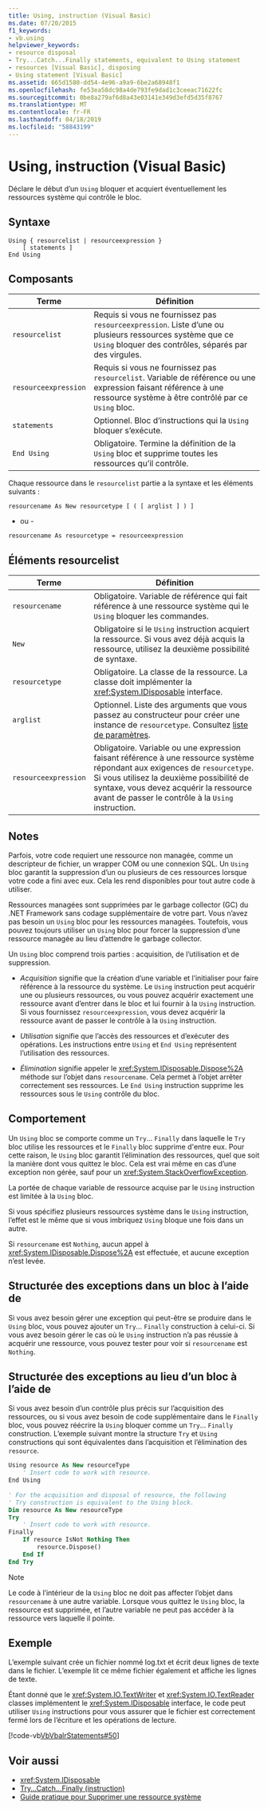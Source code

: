 ```yaml
---
title: Using, instruction (Visual Basic)
ms.date: 07/20/2015
f1_keywords:
- vb.using
helpviewer_keywords:
- resource disposal
- Try...Catch...Finally statements, equivalent to Using statement
- resources [Visual Basic], disposing
- Using statement [Visual Basic]
ms.assetid: 665d1580-dd54-4e96-a9a9-6be2a68948f1
ms.openlocfilehash: fe53ea58dc98a4de793fe9dad1c3ceeac71622fc
ms.sourcegitcommit: 0be8a279af6d8a43e03141e349d3efd5d35f8767
ms.translationtype: MT
ms.contentlocale: fr-FR
ms.lasthandoff: 04/18/2019
ms.locfileid: "58843199"
---
```

# <a name="using-statement-visual-basic"></a>Using, instruction (Visual Basic)
Déclare le début d’un `Using` bloquer et acquiert éventuellement les ressources système qui contrôle le bloc.  
  
## <a name="syntax"></a>Syntaxe  
  
```  
Using { resourcelist | resourceexpression }  
    [ statements ]  
End Using  
```  
  
## <a name="parts"></a>Composants  
  
|Terme|Définition|  
|---|---|  
|`resourcelist`|Requis si vous ne fournissez pas `resourceexpression`. Liste d’une ou plusieurs ressources système que ce `Using` bloquer des contrôles, séparés par des virgules.|  
|`resourceexpression`|Requis si vous ne fournissez pas `resourcelist`. Variable de référence ou une expression faisant référence à une ressource système à être contrôlé par ce `Using` bloc.|  
|`statements`|Optionnel. Bloc d’instructions qui la `Using` bloquer s’exécute.|  
|`End Using`|Obligatoire. Termine la définition de la `Using` bloc et supprime toutes les ressources qu’il contrôle.|  
  
 Chaque ressource dans le `resourcelist` partie a la syntaxe et les éléments suivants :  
  
 `resourcename As New resourcetype [ ( [ arglist ] ) ]`  
  
 - ou -  
  
 `resourcename As resourcetype = resourceexpression`  
  
## <a name="resourcelist-parts"></a>Éléments resourcelist  
  
|Terme|Définition|  
|---|---|  
|`resourcename`|Obligatoire. Variable de référence qui fait référence à une ressource système qui le `Using` bloquer les commandes.|  
|`New`|Obligatoire si le `Using` instruction acquiert la ressource. Si vous avez déjà acquis la ressource, utilisez la deuxième possibilité de syntaxe.|  
|`resourcetype`|Obligatoire. La classe de la ressource. La classe doit implémenter la <xref:System.IDisposable> interface.|  
|`arglist`|Optionnel. Liste des arguments que vous passez au constructeur pour créer une instance de `resourcetype`. Consultez [liste de paramètres](../../../visual-basic/language-reference/statements/parameter-list.md).|  
|`resourceexpression`|Obligatoire. Variable ou une expression faisant référence à une ressource système répondant aux exigences de `resourcetype`. Si vous utilisez la deuxième possibilité de syntaxe, vous devez acquérir la ressource avant de passer le contrôle à la `Using` instruction.|  
  
## <a name="remarks"></a>Notes  
 Parfois, votre code requiert une ressource non managée, comme un descripteur de fichier, un wrapper COM ou une connexion SQL. Un `Using` bloc garantit la suppression d’un ou plusieurs de ces ressources lorsque votre code a fini avec eux. Cela les rend disponibles pour tout autre code à utiliser.  
  
 Ressources managées sont supprimées par le garbage collector (GC) du .NET Framework sans codage supplémentaire de votre part. Vous n’avez pas besoin un `Using` bloc pour les ressources managées. Toutefois, vous pouvez toujours utiliser un `Using` bloc pour forcer la suppression d’une ressource managée au lieu d’attendre le garbage collector.  
  
 Un `Using` bloc comprend trois parties : acquisition, de l’utilisation et de suppression.  
  
-   *Acquisition* signifie que la création d’une variable et l’initialiser pour faire référence à la ressource du système. Le `Using` instruction peut acquérir une ou plusieurs ressources, ou vous pouvez acquérir exactement une ressource avant d’entrer dans le bloc et lui fournir à la `Using` instruction. Si vous fournissez `resourceexpression`, vous devez acquérir la ressource avant de passer le contrôle à la `Using` instruction.  
  
-   *Utilisation* signifie que l’accès des ressources et d’exécuter des opérations. Les instructions entre `Using` et `End Using` représentent l’utilisation des ressources.  
  
-   *Élimination* signifie appeler le <xref:System.IDisposable.Dispose%2A> méthode sur l’objet dans `resourcename`. Cela permet à l’objet arrêter correctement ses ressources. Le `End Using` instruction supprime les ressources sous le `Using` contrôle du bloc.  
  
## <a name="behavior"></a>Comportement  
 Un `Using` bloc se comporte comme un `Try`... `Finally` dans laquelle le `Try` bloc utilise les ressources et le `Finally` bloc supprime d'entre eux. Pour cette raison, le `Using` bloc garantit l’élimination des ressources, quel que soit la manière dont vous quittez le bloc. Cela est vrai même en cas d’une exception non gérée, sauf pour un <xref:System.StackOverflowException>.  
  
 La portée de chaque variable de ressource acquise par le `Using` instruction est limitée à la `Using` bloc.  
  
 Si vous spécifiez plusieurs ressources système dans le `Using` instruction, l’effet est le même que si vous imbriquez `Using` bloque une fois dans un autre.  
  
 Si `resourcename` est `Nothing`, aucun appel à <xref:System.IDisposable.Dispose%2A> est effectuée, et aucune exception n’est levée.  
  
## <a name="structured-exception-handling-within-a-using-block"></a>Structurée des exceptions dans un bloc à l’aide de  
 Si vous avez besoin gérer une exception qui peut-être se produire dans le `Using` bloc, vous pouvez ajouter un `Try`... `Finally` construction à celui-ci. Si vous avez besoin gérer le cas où le `Using` instruction n’a pas réussie à acquérir une ressource, vous pouvez tester pour voir si `resourcename` est `Nothing`.  
  
## <a name="structured-exception-handling-instead-of-a-using-block"></a>Structurée des exceptions au lieu d’un bloc à l’aide de  
 Si vous avez besoin d’un contrôle plus précis sur l’acquisition des ressources, ou si vous avez besoin de code supplémentaire dans le `Finally` bloc, vous pouvez réécrire la `Using` bloquer comme un `Try`... `Finally` construction. L’exemple suivant montre la structure `Try` et `Using` constructions qui sont équivalentes dans l’acquisition et l’élimination des `resource`.  
  
```vb  
Using resource As New resourceType   
    ' Insert code to work with resource.  
End Using  
  
' For the acquisition and disposal of resource, the following  
' Try construction is equivalent to the Using block.  
Dim resource As New resourceType  
Try   
    ' Insert code to work with resource.  
Finally   
    If resource IsNot Nothing Then  
        resource.Dispose()   
    End If  
End Try   
```  
  
> [!NOTE]
>  Le code à l’intérieur de la `Using` bloc ne doit pas affecter l’objet dans `resourcename` à une autre variable. Lorsque vous quittez le `Using` bloc, la ressource est supprimée, et l’autre variable ne peut pas accéder à la ressource vers laquelle il pointe.  
  
## <a name="example"></a>Exemple  
 L’exemple suivant crée un fichier nommé log.txt et écrit deux lignes de texte dans le fichier. L’exemple lit ce même fichier également et affiche les lignes de texte.  
  
 Étant donné que le <xref:System.IO.TextWriter> et <xref:System.IO.TextReader> classes implémentent le <xref:System.IDisposable> interface, le code peut utiliser `Using` instructions pour vous assurer que le fichier est correctement fermé lors de l’écriture et les opérations de lecture.  
  
 [!code-vb[VbVbalrStatements#50](~/samples/snippets/visualbasic/VS_Snippets_VBCSharp/VbVbalrStatements/VB/Class1.vb#50)]  
  
## <a name="see-also"></a>Voir aussi

- <xref:System.IDisposable>
- [Try...Catch...Finally (instruction)](../../../visual-basic/language-reference/statements/try-catch-finally-statement.md)
- [Guide pratique pour Supprimer une ressource système](../../../visual-basic/programming-guide/language-features/control-flow/how-to-dispose-of-a-system-resource.md)
